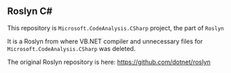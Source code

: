 ## Roslyn C#

This repository is `Microsoft.CodeAnalysis.CSharp` project, the part of `Roslyn`

It is a Roslyn from where VB.NET compiler and unnecessary files for `Microsoft.CodeAnalysis.CSharp` was deleted.

The original Roslyn repository is here: https://github.com/dotnet/roslyn
